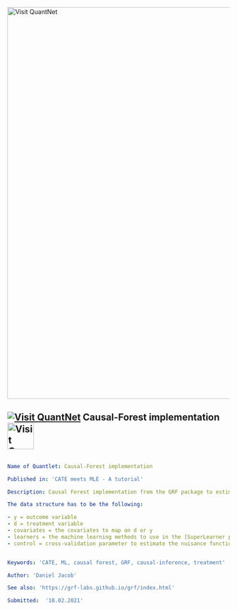 [<img src="https://github.com/QuantLet/Styleguide-and-FAQ/blob/master/pictures/banner.png" width="888" alt="Visit QuantNet">](http://quantlet.de/)

## [<img src="https://github.com/QuantLet/Styleguide-and-FAQ/blob/master/pictures/qloqo.png" alt="Visit QuantNet">](http://quantlet.de/) **Causal-Forest implementation** [<img src="https://github.com/QuantLet/Styleguide-and-FAQ/blob/master/pictures/QN2.png" width="60" alt="Visit QuantNet 2.0">](http://quantlet.de/)

```yaml

Name of Quantlet: Causal-Forest implementation

Published in: 'CATE meets MLE - A tutorial'

Description: Causal Forest implementation from the GRF package to estimate the conditional average treatment effect (CATE) via a variety of machine learning (ML) methods. 

The data structure has to be the following: 

- y = outcome variable
- d = treatment variable
- covariates = the covariates to map on d or y
- learners = the machine learning methods to use in the [SuperLearner package](https://cran.r-project.org/web/packages/SuperLearner/vignettes/Guide-to-SuperLearner.html).
- control = cross-validation parameter to estimate the nuisance functions


Keywords: 'CATE, ML, causal forest, GRF, causal-inference, treatment'

Author: 'Daniel Jacob'

See also: 'https://grf-labs.github.io/grf/index.html'

Submitted:  '10.02.2021'

```
